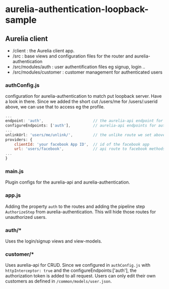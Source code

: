# aurelia-authentication-loopback-sample

## Aurelia client

- /client : the Aurelia client app.
- /src : base views and configuration files for the router and aurelia-authentication
- /src/modules/auth : user authentification files eg signup, login ..
- /src/modules/customer : customer management for authenticated users

### authConfig.js

configuration for aurelia-authentication to match put loopback server. Have a look in there. Since we added the short cut /users/me for /users/:userid above, we can use that to access eg the profile.

```js
...
endpoint: 'auth',                      // the aurelia-api endpoint for aurelia-authentication
configureEndpoints: ['auth'],          // aurelia-api endpoints for authentication to configure
...
unlinkUrl: 'users/me/unlink/',         // the unlike route we set above
providers: {
    clientId: 'your facebook App ID',  // id of the facebook app
    url: 'users/facebook',             // api route to facebook methods we set above
...
}
```

### main.js

Plugin configs for the aurelia-api and aurelia-authentication.

### app.js

Adding the property `auth` to the routes and adding the pipeline step `AuthorizeStep` from aurelia-authentication. This will hide those routes for unauthorized users.

### auth/*

Uses the login/signup views and view-models.

### customer/*

Uses aurelia-api for CRUD. Since we configured in `authConfig.js` with `httpInterceptor: true` and the configureEndpoints:['auth'], the authorization token is added to all request. Users can only edit their own customers as defined in `/common/models/user.json`.
